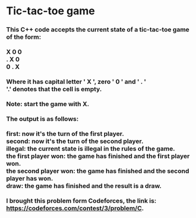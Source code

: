 # Tic-tac-toe game
### This C++ code accepts the current state of a tic-tac-toe game of the form:<br><br>X 0 0<br>. X 0<br>0 . X<br><br>Where it has capital letter ' X ', zero ' 0 ' and ' . '<br>'.' denotes that the cell is empty.<br><br>Note: start the game with X.<br><br>The output is as follows:<br><br>first: now it's the turn of the first player.<br>second: now it's the turn of the second player.<br>illegal: the current state is illegal in the rules of the game.<br>the first player won: the game has finished and the first player won.<br>the second player won: the game has finished and the second player has won.<br>draw: the game has finished and the result is a draw.<br><br>I brought this problem form Codeforces, the link is: https://codeforces.com/contest/3/problem/C.
